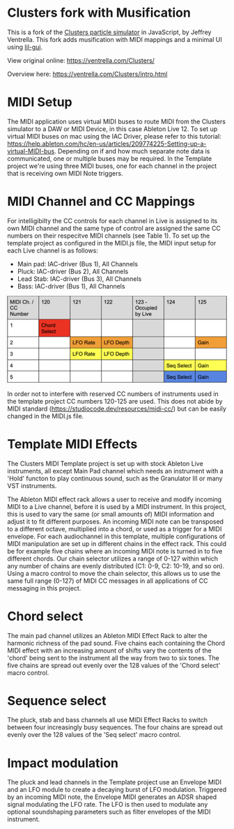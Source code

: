 # Clusters fork with Musification

This is a fork of the [Clusters particle simulator](https://github.com/Ventrella/Clusters) in JavaScript, by Jeffrey Ventrella. This fork adds musification with MIDI mappings and a minimal UI using [lil-gui](https://lil-gui.georgealways.com/).

View original online: 
https://ventrella.com/Clusters/

Overview here:
https://ventrella.com/Clusters/intro.html


# MIDI Setup

The MIDI application uses virtual MIDI buses to route MIDI from the Clusters simulator to a DAW or MIDI Device, in this case Ableton Live 12. To set up virtual MIDI buses on mac using the IAC Driver, please refer to this tutorial: https://help.ableton.com/hc/en-us/articles/209774225-Setting-up-a-virtual-MIDI-bus. Depending on if and how much separate note data is communicated, one or multiple buses may be required. In the Template project we're using three MIDI buses, one for each channel in the project that is receiving own MIDI Note triggers.

# MIDI Channel and CC Mappings

For intelligibilty the CC controls for each channel in Live is assigned to its own MIDI channel and the same type of control are assigned the same CC numbers on their respecitve MIDI channels (see Table 1). 
To set up the template project as configured in the MIDI.js file, the MIDI input setup for each Live channel is as follows:
- Main pad: IAC-driver (Bus 1), All Channels
- Pluck: IAC-driver (Bus 2), All Channels
- Lead Stab: IAC-driver (Bus 3), All Channels
- Bass: IAC-driver (Bus 1), All Channels


![Alt text](images/CC-mapping.png  "Table 1: MIDI Channel and CC number distribution")

In order not to interfere with reserved CC numbers of instruments used in the template project CC numbers 120-125 are used. This does not abide by MIDI standard (https://studiocode.dev/resources/midi-cc/) but can be easily changed in the MIDI.js file. 

# Template MIDI Effects

The Clusters MIDI Template project is set up with stock Ableton Live instruments, all except Main Pad channel which needs an instrument with a 'Hold' functon to play continuous sound, such as the Granulator III or many VST instruments.

The Ableton MIDI effect rack allows a user to receive and modify incoming MIDI to a Live channel, before it is used by a MIDI instrument. In this project, this is used to vary the same (or small amounts of) MIDI information and adjust it to fit different purposes. An incoming MIDI note can be transposed to a different octave, multiplied into a chord, or used as a trigger for a MIDI envelope.
For each audiochannel in this template, multiple configurations of MIDI manipulation are set up in different chains in the effect rack. This could be for example five chains where an incoming MIDI note is turned in to five different chords. Our chain selector utilizes a range of 0-127 within which any number of chains are evenly distributed (C1: 0-9, C2: 10-19, and so on). Using a macro control to move the chain selector, this allows us to use the same full range (0-127) of MIDI CC messages in all applications of CC messaging in this project.

# Chord select
The main pad channel utilizes an Ableton MIDI Effect Rack to alter the harmonic richness of the pad sound. Five chains each containing the Chord MIDI effect with an increasing amount of shifts vary the contents of the 'chord' being sent to the instrument all the way from two to six tones. The five chains are spread out evenly over the 128 values of the 'Chord select' macro control.

# Sequence select
The pluck, stab and bass channels all use MIDI Effect Racks to switch between four increasingly busy sequences. The four chains are spread out evenly over the 128 values of the 'Seq select' macro control.

# Impact modulation
The pluck and lead channels in the Template project use an Envelope MIDI and an LFO module to create a decaying burst of LFO modulation. Triggered by an incoming MIDI note, the Envelope MIDI generates an ADSR shaped signal modulating the LFO rate. The LFO is then used to modulate any optional soundshaping parameters such as filter envelopes of the MIDI instrument.


